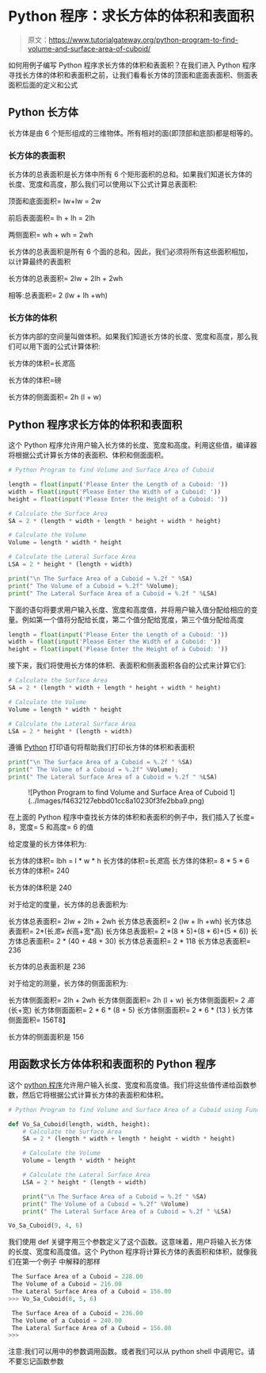 # Python 程序：求长方体的体积和表面积

> 原文：<https://www.tutorialgateway.org/python-program-to-find-volume-and-surface-area-of-cuboid/>

如何用例子编写 Python 程序求长方体的体积和表面积？在我们进入 Python 程序寻找长方体的体积和表面积之前，让我们看看长方体的顶面和底面表面积、侧面表面积后面的定义和公式

## Python 长方体

长方体是由 6 个矩形组成的三维物体。所有相对的面(即顶部和底部)都是相等的。

### 长方体的表面积

长方体的总表面积是长方体中所有 6 个矩形面积的总和。如果我们知道长方体的长度、宽度和高度，那么我们可以使用以下公式计算总表面积:

顶面和底面面积= lw+lw = 2w

前后表面面积= lh + lh = 2lh

两侧面积= wh + wh = 2wh

长方体的总表面积是所有 6 个面的总和。因此，我们必须将所有这些面积相加，以计算最终的表面积

长方体的总表面积= 2lw + 2lh + 2wh

相等:总表面积= 2 (lw + lh +wh)

### 长方体的体积

长方体内部的空间量叫做体积。如果我们知道长方体的长度、宽度和高度，那么我们可以用下面的公式计算体积:

长方体的体积=长*宽*高

长方体的体积=磅

长方体的侧面面积= 2h (l + w)

## Python 程序求长方体的体积和表面积

这个 Python 程序允许用户输入长方体的长度、宽度和高度。利用这些值，编译器将根据公式计算长方体的表面积、体积和侧面面积。

```py
# Python Program to find Volume and Surface Area of Cuboid

length = float(input('Please Enter the Length of a Cuboid: '))
width = float(input('Please Enter the Width of a Cuboid: '))
height = float(input('Please Enter the Height of a Cuboid: '))

# Calculate the Surface Area
SA = 2 * (length * width + length * height + width * height)

# Calculate the Volume
Volume = length * width * height

# Calculate the Lateral Surface Area
LSA = 2 * height * (length + width)

print("\n The Surface Area of a Cuboid = %.2f " %SA)
print(" The Volume of a Cuboid = %.2f" %Volume);
print(" The Lateral Surface Area of a Cuboid = %.2f " %LSA)
```

下面的语句将要求用户输入长度、宽度和高度值，并将用户输入值分配给相应的变量。例如第一个值将分配给长度，第二个值分配给宽度，第三个值分配给高度

```py
length = float(input('Please Enter the Length of a Cuboid: '))
width = float(input('Please Enter the Width of a Cuboid: '))
height = float(input('Please Enter the Height of a Cuboid: '))
```

接下来，我们将使用长方体的体积、表面积和侧表面积各自的公式来计算它们:

```py
# Calculate the Surface Area
SA = 2 * (length * width + length * height + width * height)

# Calculate the Volume
Volume = length * width * height

# Calculate the Lateral Surface Area
LSA = 2 * height * (length + width)
```

遵循 [Python](https://www.tutorialgateway.org/python-tutorial/) 打印语句将帮助我们打印长方体的体积和表面积

```py
print("\n The Surface Area of a Cuboid = %.2f " %SA)
print(" The Volume of a Cuboid = %.2f" %Volume);
print(" The Lateral Surface Area of a Cuboid = %.2f " %LSA)
```

<figure class="wp-block-image">![Python Program to find Volume and Surface Area of Cuboid 1](../Images/f4632127ebbd01cc8a10230f3fe2bba9.png)</figure>

在上面的 Python 程序中查找长方体的体积和表面积的例子中，我们插入了长度= 8，宽度= 5 和高度= 6 的值

给定度量的长方体体积为:

长方体的体积= lbh = l * w * h
长方体的体积=长*宽*高
长方体的体积= 8 * 5 * 6
长方体的体积= 240

长方体的体积是 240

对于给定的度量，长方体的总表面积为:

长方体总表面积= 2lw + 2lh + 2wh
长方体总表面积= 2 (lw + lh +wh)
长方体总表面积= 2*(长*宽+长*高+宽*高)
长方体总表面积= 2 *(8 * 5)+(8 * 6)+(5 * 6))
长方体总表面积= 2 * (40 + 48 + 30)
长方体总表面积= 2 * 118
长方体总表面积= 236

长方体的总表面积是 236

对于给定的测量，长方体的侧面面积为:

长方体侧面面积= 2lh + 2wh
长方体侧面面积= 2h (l + w)
长方体侧面面积= 2 *高*(长+宽)
长方体侧面面积= 2 * 6 * (8 + 5)
长方体侧面面积= 2 * 6 * (13 )
长方体侧面面积= 156T8】

长方体的侧面面积是 156

## 用函数求长方体体积和表面积的 Python 程序

这个 [python 程序](https://www.tutorialgateway.org/python-programming-examples/)允许用户输入长度、宽度和高度值。我们将这些值传递给函数参数，然后它将根据公式计算长方体的表面积和体积。

```py
# Python Program to find Volume and Surface Area of a Cuboid using Functions

def Vo_Sa_Cuboid(length, width, height):
    # Calculate the Surface Area
    SA = 2 * (length * width + length * height + width * height)

    # Calculate the Volume
    Volume = length * width * height

    # Calculate the Lateral Surface Area
    LSA = 2 * height * (length + width)

    print("\n The Surface Area of a Cuboid = %.2f " %SA)
    print(" The Volume of a Cuboid = %.2f" %Volume)
    print(" The Lateral Surface Area of a Cuboid = %.2f " %LSA)

Vo_Sa_Cuboid(9, 4, 6)
```

我们使用 def 关键字用三个参数定义了这个函数。这意味着，用户将输入长方体的长度、宽度和高度值。这个 Python 程序将计算长方体的表面积和体积，就像我们在第一个例子 中解释的那样

```py
 The Surface Area of a Cuboid = 228.00 
 The Volume of a Cuboid = 216.00
 The Lateral Surface Area of a Cuboid = 156.00 
>>> Vo_Sa_Cuboid(8, 5, 6)

 The Surface Area of a Cuboid = 236.00 
 The Volume of a Cuboid = 240.00
 The Lateral Surface Area of a Cuboid = 156.00 
>>> 
```

注意:我们可以用中的参数调用函数。或者我们可以从 python shell 中调用它。请不要忘记函数参数
